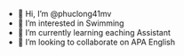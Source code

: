 - 👋 Hi, I’m @phuclong41mv
- 👀 I’m interested in Swimming
- 🌱 I’m currently learning eaching Assistant
- 💞️ I’m looking to collaborate on APA English


<!---
phuclong41mv/phuclong41mv is a ✨ special ✨ repository because its `README.md` (this file) appears on your GitHub profile.
You can click the Preview link to take a look at your changes.
--->
